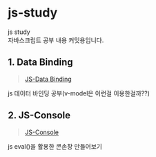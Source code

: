 # js-study
js study  
자바스크립트 공부 내용 커밋용입니다.

## 1. Data Binding
> [JS-Data Binding](https://github.com/xmflr95/js-study/tree/main/data-binding)  
> 
js 데이터 바인딩 공부(v-model은 이런걸 이용한걸까??)

## 2. JS-Console
> [JS-Console]()  
>
js eval()을 활용한 콘손창 만들어보기